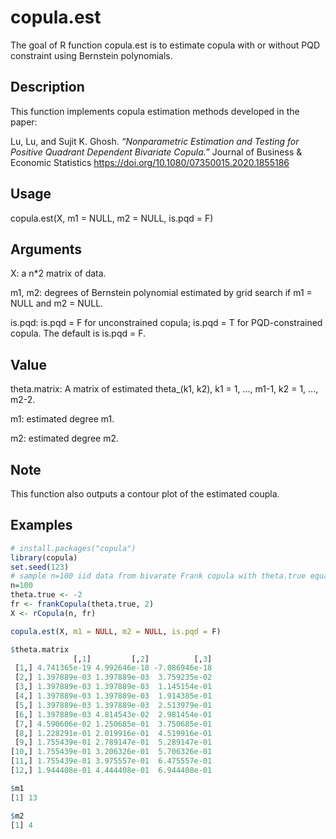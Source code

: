 # copula.est

<!-- badges: start -->

<!-- badges: end -->

The goal of R function copula.est is to estimate copula with or without PQD constraint using Bernstein polynomials.

## Description 

This function implements copula estimation methods developed in the paper:

Lu, Lu, and Sujit K. Ghosh. *“Nonparametric Estimation and Testing for Positive Quadrant Dependent Bivariate Copula.”* Journal of Business & Economic Statistics
https://doi.org/10.1080/07350015.2020.1855186

## Usage

copula.est(X, m1 = NULL, m2 = NULL, is.pqd = F)

## Arguments

X: a n*2 matrix of data.

m1, m2: degrees of Bernstein polynomial estimated by grid search if m1 = NULL and m2 = NULL.

is.pqd: is.pqd = F for unconstrained copula; is.pqd = T for PQD-constrained copula. The default is is.pqd = F.


## Value

theta.matrix: A matrix of estimated theta_(k1, k2), k1 = 1, ..., m1-1, k2 = 1, ..., m2-2.

m1: estimated degree m1.

m2: estimated degree m2.

## Note

This function also outputs a contour plot of the estimated coupla.

## Examples

``` r
# install.packages("copula")
library(copula)
set.seed(123)
# sample n=100 iid data from bivarate Frank copula with theta.true equal to -2
n=100
theta.true <- -2
fr <- frankCopula(theta.true, 2)
X <- rCopula(n, fr)

copula.est(X, m1 = NULL, m2 = NULL, is.pqd = F)

$theta.matrix
              [,1]         [,2]          [,3]
 [1,] 4.741365e-19 4.992646e-18 -7.086946e-18
 [2,] 1.397889e-03 1.397889e-03  3.759235e-02
 [3,] 1.397889e-03 1.397889e-03  1.145154e-01
 [4,] 1.397889e-03 1.397889e-03  1.914385e-01
 [5,] 1.397889e-03 1.397889e-03  2.513979e-01
 [6,] 1.397889e-03 4.814543e-02  2.981454e-01
 [7,] 4.590606e-02 1.250685e-01  3.750685e-01
 [8,] 1.228291e-01 2.019916e-01  4.519916e-01
 [9,] 1.755439e-01 2.789147e-01  5.289147e-01
[10,] 1.755439e-01 3.206326e-01  5.706326e-01
[11,] 1.755439e-01 3.975557e-01  6.475557e-01
[12,] 1.944408e-01 4.444408e-01  6.944408e-01

$m1
[1] 13

$m2
[1] 4
```
